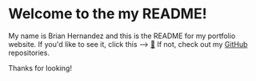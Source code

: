 # Welcome to the my README!

My name is Brian Hernandez and this is the README for my portfolio website. If you'd like to see it, click this -->  [:milky_way:](http://brian-hernandez.github.io)
If not, check out my [GitHub](https://github.com/brian-hernandez) repositories.

Thanks for looking!
